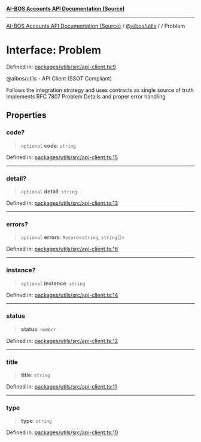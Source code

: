 [**AI-BOS Accounts API Documentation (Source)**](../../../README.md)

***

[AI-BOS Accounts API Documentation (Source)](../../../README.md) / [@aibos/utils](../README.md) / [](../README.md) / Problem

# Interface: Problem

Defined in: [packages/utils/src/api-client.ts:9](https://github.com/pohlai88/accounts/blob/48103fb36d28b2b9bfb33472b6de2f719773cde9/packages/utils/src/api-client.ts#L9)

@aibos/utils - API Client (SSOT Compliant)

Follows the integration strategy and uses contracts as single source of truth
Implements RFC 7807 Problem Details and proper error handling

## Properties

### code?

> `optional` **code**: `string`

Defined in: [packages/utils/src/api-client.ts:15](https://github.com/pohlai88/accounts/blob/48103fb36d28b2b9bfb33472b6de2f719773cde9/packages/utils/src/api-client.ts#L15)

***

### detail?

> `optional` **detail**: `string`

Defined in: [packages/utils/src/api-client.ts:13](https://github.com/pohlai88/accounts/blob/48103fb36d28b2b9bfb33472b6de2f719773cde9/packages/utils/src/api-client.ts#L13)

***

### errors?

> `optional` **errors**: `Record`\<`string`, `string`[]\>

Defined in: [packages/utils/src/api-client.ts:16](https://github.com/pohlai88/accounts/blob/48103fb36d28b2b9bfb33472b6de2f719773cde9/packages/utils/src/api-client.ts#L16)

***

### instance?

> `optional` **instance**: `string`

Defined in: [packages/utils/src/api-client.ts:14](https://github.com/pohlai88/accounts/blob/48103fb36d28b2b9bfb33472b6de2f719773cde9/packages/utils/src/api-client.ts#L14)

***

### status

> **status**: `number`

Defined in: [packages/utils/src/api-client.ts:12](https://github.com/pohlai88/accounts/blob/48103fb36d28b2b9bfb33472b6de2f719773cde9/packages/utils/src/api-client.ts#L12)

***

### title

> **title**: `string`

Defined in: [packages/utils/src/api-client.ts:11](https://github.com/pohlai88/accounts/blob/48103fb36d28b2b9bfb33472b6de2f719773cde9/packages/utils/src/api-client.ts#L11)

***

### type

> **type**: `string`

Defined in: [packages/utils/src/api-client.ts:10](https://github.com/pohlai88/accounts/blob/48103fb36d28b2b9bfb33472b6de2f719773cde9/packages/utils/src/api-client.ts#L10)
